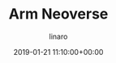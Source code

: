 ---
author: linaro
categories:
- events
- workshop
- arm-hpc-asia-2019
comments: false
event: arm-hpc-asia-2019
date: '2019-01-21 11:10:00+00:00'
slot: 14:30	- 14:50
image:
  featured: true
  path: /assets/images/content/arm-neoverse.jpg
layout: resource-post
title: 'Arm Neoverse'
tag: resource
speakers:
- biography: '""'
  company: Arm
  job-title: 
  name: Dong Wei
youtube_video_url: https://www.youtube.com/watch?v=AqvbtDfKxfA&list=PLKZSArYQptsPLGSEUycUowh9oy8WF_epV&index=4&t=0s
amazon_s3_presentation_url: https://static.linaro.org/event-resources/arm-hpc-asia-2019/slides/ArmNeoverse12.pdf
---
